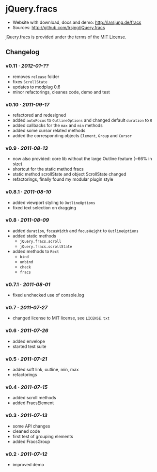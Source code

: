 # jQuery.fracs

* Website with download, docs and demo: <http://larsjung.de/fracs>
* Sources: <http://github.com/lrsjng/jQuery.fracs>

jQuery.fracs is provided under the terms of the [MIT License](http://github.com/lrsjng/jQuery.fracs/blob/master/LICENSE.txt).


## Changelog

### v0.11 · *2012-01-??*

* removes `release` folder
* fixes `ScrollState`
* updates to modplug 0.6
* minor refactorings, cleanes code, demo and test  


### v0.10 · *2011-09-17*

* refactored and redesigned
* added `autoFocus` to `OutlineOptions` and changed default `duration` to `0`
* added callbacks for the `max` and `min` methods
* added some cursor related methods
* added the corresponding objects `Element`, `Group` and `Cursor`


### v0.9 · *2011-08-13*

* now also provided: core lib without the large Outline feature (~66% in size)
* shortcut for the static method fracs
* static method scrollState and object ScrollState changed
* refactorings, finally found my modular plugin style


### v0.8.1 · *2011-08-10*

* added viewport styling to `OutlineOptions`
* fixed text selection on dragging


### v0.8 · *2011-08-09*

* added `duration`, `focusWidth` and `focusHeight` to `OutlineOptions`
* added static methods
    * `jQuery.fracs.scroll`
    * `jQuery.fracs.scrollState`
* added methods to `Rect`
    * `bind`
    * `unbind`
    * `check`
    * `fracs`


### v0.7.1 · *2011-08-01*

* fixed unchecked use of console.log


### v0.7 · *2011-07-27*

* changed license to MIT license, see `LICENSE.txt`


### v0.6 · *2011-07-26*

* added envelope
* started test suite


### v0.5 · *2011-07-21*

* added soft link, outline, min, max
* refactorings


### v0.4 · *2011-07-15*

* added scroll methods
* added FracsElement


### v0.3 · *2011-07-13*

* some API changes
* cleaned code
* first test of grouping elements
* added FracsGroup


### v0.2 · *2011-07-12*

* improved demo
